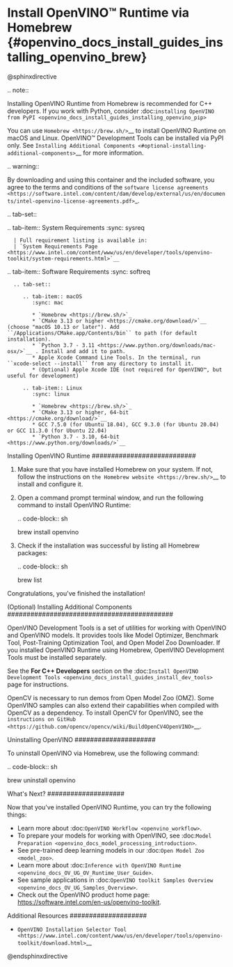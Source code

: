 # Install OpenVINO™ Runtime via Homebrew {#openvino_docs_install_guides_installing_openvino_brew}

@sphinxdirective

.. note::

   Installing OpenVINO Runtime from Homebrew is recommended for C++ developers. 
   If you work with Python, consider :doc:`installing OpenVINO from PyPI <openvino_docs_install_guides_installing_openvino_pip>`

You can use `Homebrew <https://brew.sh/>`__ to install OpenVINO Runtime on macOS and Linux. 
OpenVINO™ Development Tools can be installed via PyPI only. 
See `Installing Additional Components <#optional-installing-additional-components>`__ for more information.


.. warning:: 

   By downloading and using this container and the included software, you agree to the terms and conditions of the 
   `software license agreements <https://software.intel.com/content/dam/develop/external/us/en/documents/intel-openvino-license-agreements.pdf>`_.


.. tab-set::

   .. tab-item:: System Requirements
      :sync: sysreq

      | Full requirement listing is available in:
      | `System Requirements Page <https://www.intel.com/content/www/us/en/developer/tools/openvino-toolkit/system-requirements.html>`__
   
   .. tab-item:: Software Requirements
      :sync: softreq

      .. tab-set::

         .. tab-item:: macOS
            :sync: mac
         
            * `Homebrew <https://brew.sh/>`_
            * `CMake 3.13 or higher <https://cmake.org/download/>`__ (choose "macOS 10.13 or later"). Add ``/Applications/CMake.app/Contents/bin`` to path (for default installation). 
            * `Python 3.7 - 3.11 <https://www.python.org/downloads/mac-osx/>`__ . Install and add it to path.
            * Apple Xcode Command Line Tools. In the terminal, run ``xcode-select --install`` from any directory to install it.
            * (Optional) Apple Xcode IDE (not required for OpenVINO™, but useful for development)
         
         .. tab-item:: Linux
            :sync: linux
         
            * `Homebrew <https://brew.sh/>`_
            * `CMake 3.13 or higher, 64-bit <https://cmake.org/download/>`__
            * GCC 7.5.0 (for Ubuntu 18.04), GCC 9.3.0 (for Ubuntu 20.04) or GCC 11.3.0 (for Ubuntu 22.04)
            * `Python 3.7 - 3.10, 64-bit <https://www.python.org/downloads/>`__
      


Installing OpenVINO Runtime
###########################

1. Make sure that you have installed Homebrew on your system. If not, follow the instructions on `the Homebrew website <https://brew.sh/>`__ to install and configure it.

2. Open a command prompt terminal window, and run the following command to install OpenVINO Runtime:

   .. code-block:: sh

      brew install openvino

3. Check if the installation was successful by listing all Homebrew packages:

   .. code-block:: sh

      brew list


Congratulations, you've finished the installation!

(Optional) Installing Additional Components
###########################################

OpenVINO Development Tools is a set of utilities for working with OpenVINO and OpenVINO models. It provides tools like Model Optimizer, Benchmark Tool, Post-Training Optimization Tool, and Open Model Zoo Downloader. If you installed OpenVINO Runtime using Homebrew, OpenVINO Development Tools must be installed separately.

See the **For C++ Developers** section on the :doc:`Install OpenVINO Development Tools <openvino_docs_install_guides_install_dev_tools>` page for instructions.

OpenCV is necessary to run demos from Open Model Zoo (OMZ). Some OpenVINO samples can also extend their capabilities when compiled with OpenCV as a dependency. To install OpenCV for OpenVINO, see the `instructions on GitHub <https://github.com/opencv/opencv/wiki/BuildOpenCV4OpenVINO>`__.

Uninstalling OpenVINO
#####################

To uninstall OpenVINO via Homebrew, use the following command:

.. code-block:: sh

   brew uninstall openvino


What's Next?
####################

Now that you've installed OpenVINO Runtime, you can try the following things:

* Learn more about :doc:`OpenVINO Workflow <openvino_workflow>`.
* To prepare your models for working with OpenVINO, see :doc:`Model Preparation <openvino_docs_model_processing_introduction>`.
* See pre-trained deep learning models in our :doc:`Open Model Zoo <model_zoo>`.
* Learn more about :doc:`Inference with OpenVINO Runtime <openvino_docs_OV_UG_OV_Runtime_User_Guide>`.
* See sample applications in :doc:`OpenVINO toolkit Samples Overview <openvino_docs_OV_UG_Samples_Overview>`.
* Check out the OpenVINO product home page: https://software.intel.com/en-us/openvino-toolkit.

Additional Resources
####################

* `OpenVINO Installation Selector Tool <https://www.intel.com/content/www/us/en/developer/tools/openvino-toolkit/download.html>`__

@endsphinxdirective
